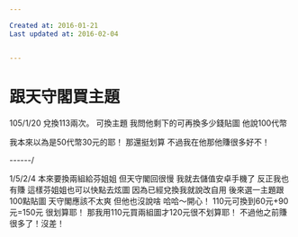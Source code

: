 ```yaml
---

Created at: 2016-01-21
Last updated at: 2016-02-04


---
```


# 跟天守閣買主題


105/1/20
兌換113兩次。
可換主題
我問他剩下的可再換多少錢貼圖
他說100代幣

我本來以為是50代幣30元的耶！
那還挺划算
不過我在他那他賺很多好不！

\------/

1/5/2/4
本來要換兩組給芬姐姐
但天守閣回很慢
我就去儲值安卓手機了
反正我也有賺
這樣芬姐姐也可以快點去炫圖
因為已經兌換我就說改自用
後來選一主題跟100點貼圖
天守閣應該不太爽
但他也沒說啥
哈哈～開心！
110元可換到60元+90元=150元
很划算耶！
那我用110元買兩組圖才120元很不划算耶！
不過他之前賺很多了！沒差！

